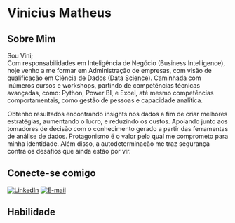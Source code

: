# **Vinicius Matheus**
## Sobre Mim
Sou Vini;\
Com responsabilidades em Inteligência de Negócio (Business Intelligence), hoje venho a me formar em Administração de empresas, com visão de qualificação em Ciência de Dados (Data Science). Caminhada com inúmeros cursos e workshops, partindo de competências técnicas avançadas, como: Python, Power BI, e Excel, até mesmo competências comportamentais, como gestão de pessoas e capacidade analítica.

Obtenho resultados encontrando insights nos dados a fim de criar melhores estratégias, aumentando o lucro, e reduzindo os custos. Apoiando junto aos tomadores de decisão com o conhecimento gerado a partir das ferramentas de análise de dados. Protagonismo é o valor pelo qual me comprometo para minha identidade. Além disso, a autodeterminação me traz segurança contra os desafios que ainda estão por vir.

## Conecte-se comigo 
[![LinkedIn](https://img.shields.io/badge/LinkedIn-000?style=for-the-badge&logo=linkedin&logoColor=0E76A8)](https://www.linkedin.com/in/profileviniciusmatheus/)
[![E-mail](https://img.shields.io/badge/-Email-000?style=for-the-badge&logo=microsoft-outlook&logoColor=007BFF)](mailto:viniciusmatheusa@gmail.com)

## Habilidade


